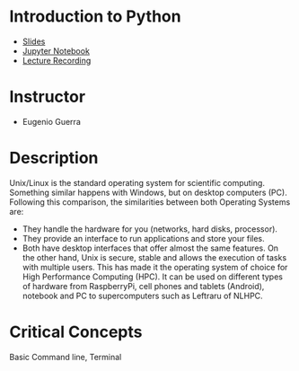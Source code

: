 Introduction to Python
======
* [Slides](https://github.com/cursobioinfo/BioinformaticsCourse/blob/main/Lectures/Section3)
* [Jupyter Notebook](https://github.com/cursobioinfo/BioinformaticsCourse/blob/main/Lectures/Section3)
* [Lecture Recording](https://github.com/cursobioinfo/BioinformaticsCourse/blob/main/Lectures/Section3)

# Instructor
* Eugenio Guerra

# Description
Unix/Linux is the standard operating system for scientific computing. Something similar happens with Windows, but on desktop computers (PC).
Following this comparison, the similarities between both Operating Systems are:
- They handle the hardware for you (networks, hard disks, processor).
- They provide an interface to run applications and store your files.
- Both have desktop interfaces that offer almost the same features.
On the other hand, Unix is secure, stable and allows the execution of tasks with multiple users. This has made it the operating system of choice for High Performance Computing (HPC). It can be used on different types of hardware from RaspberryPi, cell phones and tablets (Android), notebook and PC to supercomputers such as Leftraru of NLHPC.

# Critical Concepts
Basic Command line, Terminal
